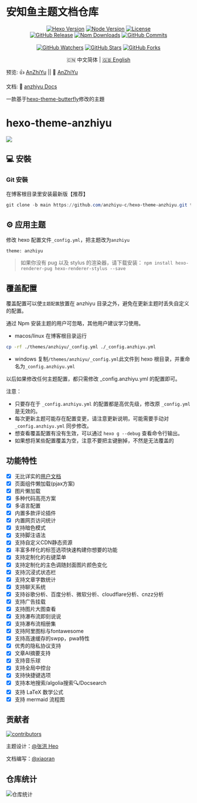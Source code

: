 # 安知鱼主题文档仓库

<p align="center">
  <a title="Hexo Version" target="_blank" href="https://hexo.io/zh-cn/"><img alt="Hexo Version" src="https://img.shields.io/badge/Hexo-%3E%3D%205.0-orange?style=flat"></a>
  <a title="Node Version" target="_blank" href="https://nodejs.org/zh-cn/"><img alt="Node Version" src="https://img.shields.io/badge/Node-%3E%3D%2010.13.0-yellowgreen?style=flat"></a>
  <a title="License" target="_blank" href="https://github.com/anzhiyu-c/hexo-theme-anzhiyu/blob/master/LICENSE"><img alt="License" src="https://img.shields.io/github/license/anzhiyu-c/hexo-theme-anzhiyu.svg?style=flat"></a>
  <br>
  <a title="GitHub Release" target="_blank" href="https://github.com/anzhiyu-c/hexo-theme-anzhiyu/releases"><img alt="GitHub Release" src="https://img.shields.io/github/v/release/anzhiyu-c/hexo-theme-anzhiyu?style=flat"></a>
  <a title="Npm Downloads" target="_blank" href="https://www.npmjs.com/package/hexo-theme-anzhiyu"><img alt="Npm Downloads" src="https://img.shields.io/npm/dt/hexo-theme-anzhiyu?color=red&label=npm"></a>
  <a title="GitHub Commits" target="_blank" href="https://github.com/anzhiyu-c/hexo-theme-anzhiyu/commits/master"><img alt="GitHub Commits" src="https://img.shields.io/github/commit-activity/m/anzhiyu-c/hexo-theme-anzhiyu.svg?style=flat&color=brightgreen&label=commits"></a>
  <br><br>
  <a title="GitHub Watchers" target="_blank" href="https://github.com/anzhiyu-c/hexo-theme-anzhiyu/watchers"><img alt="GitHub Watchers" src="https://img.shields.io/github/watchers/anzhiyu-c/hexo-theme-anzhiyu.svg?label=Watchers&style=social"></a>  
  <a title="GitHub Stars" target="_blank" href="https://github.com/anzhiyu-c/hexo-theme-anzhiyu/stargazers"><img alt="GitHub Stars" src="https://img.shields.io/github/stars/anzhiyu-c/hexo-theme-anzhiyu.svg?label=Stars&style=social"></a>  
  <a title="GitHub Forks" target="_blank" href="https://github.com/anzhiyu-c/hexo-theme-anzhiyu/network/members"><img alt="GitHub Forks" src="https://img.shields.io/github/forks/anzhiyu-c/hexo-theme-anzhiyu.svg?label=Forks&style=social"></a>  
</p>

<p align="center">🇨🇳 中文简体  |  <a title="English" href="README_EN.md">🇬🇧 English</a></p>

预览: 👍 [AnZhiYu](https://blog.anheyu.com/) || 🤞 [AnZhiYu](https://index.anheyu.com/)

文档: 📖 [anzhiyu Docs](https://docs.anheyu.com/)

一款基于[hexo-theme-butterfly](https://github.com/jerryc127/hexo-theme-butterfly)修改的主題

# hexo-theme-anzhiyu

![](https://bu.dusays.com/2023/07/24/64bdcbfe96762.webp)

## 💻 安裝

### Git 安裝

在博客根目录里安装最新版【推荐】

```powershell
git clone -b main https://github.com/anzhiyu-c/hexo-theme-anzhiyu.git themes/anzhiyu
```

## ⚙ 应用主题

修改 hexo 配置文件`_config.yml`，把主题改为`anzhiyu`

```
theme: anzhiyu
```

> 如果你没有 pug 以及 stylus 的渲染器，请下载安装： `npm install hexo-renderer-pug hexo-renderer-stylus --save`

## 覆盖配置

覆盖配置可以使`主题配置`放置在 anzhiyu 目录之外，避免在更新主题时丢失自定义的配置。

通过 Npm 安装主题的用户可忽略，其他用户建议学习使用。

- macos/linux
  在博客根目录运行

```bash
cp -rf ./themes/anzhiyu/_config.yml ./_config.anzhiyu.yml
```

- windows
  复制`/themes/anzhiyu/_config.yml`此文件到 hexo 根目录，并重命名为`_config.anzhiyu.yml`

以后如果修改任何主题配置，都只需修改 _config.anzhiyu.yml 的配置即可。

注意：
 - 只要存在于 `_config.anzhiyu.yml` 的配置都是高优先级，修改原 `_config.yml` 是无效的。
 - 每次更新主题可能存在配置变更，请注意更新说明，可能需要手动对 `_config.anzhiyu.yml` 同步修改。
 - 想查看覆盖配置有没有生效，可以通过 `hexo g --debug` 查看命令行输出。
 - 如果想将某些配置覆盖为空，注意不要把主键删掉，不然是无法覆盖的

## 功能特性

- [x] 无比详实的[用户文档](https://docs.anheyu.com/)
- [x] 页面组件懒加载(pjax方案)
- [x] 图片懒加载
- [x] 多种代码高亮方案
- [x] 多语言配置
- [x] 内置多款评论插件
- [x] 内置网页访问统计
- [x] 支持暗色模式
- [x] 支持脚注语法
- [x] 支持自定义CDN静态资源
- [x] 丰富多样化的标签选项快速构建你想要的功能
- [x] 支持定制化的右键菜单
- [x] 支持定制化的主色调随封面图片颜色变化
- [x] 支持沉浸式状态栏
- [x] 支持文章字数统计
- [x] 支持聊天系统
- [x] 支持谷歌分析、百度分析、微软分析、cloudflare分析、cnzz分析
- [x] 支持广告挂载
- [x] 支持图片大图查看
- [x] 支持瀑布流即刻说说
- [x] 支持瀑布流相册集
- [x] 支持阿里图标与fontawesome
- [x] 支持高速缓存的swpp，pwa特性
- [x] 优秀的隐私协议支持
- [x] 文章AI摘要支持
- [x] 支持音乐球
- [x] 支持全局中控台
- [x] 支持快捷键选项
- [x] 支持本地搜索/algolia搜索🔍/Docsearch
- [x] 支持 LaTeX 数学公式
- [x] 支持 mermaid 流程图

## 贡献者

[![contributors](https://opencollective.com/hexo-theme-anzhiyu/contributors.svg?width=890&button=false)](https://github.com/anzhiyu-c/hexo-theme-anzhiyu/)

主题设计：[@张洪 Heo](https://github.com/zhheo)

文档编写：[@xiaoran](https://github.com/xiaoran)

## 仓库统计

![仓库统计](https://repobeats.axiom.co/api/embed/60fcf455cd02123aebe6249deabf8d48e3debcae.svg "Repobeats analytics image")
